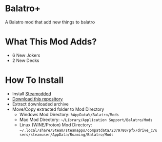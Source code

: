 # Balatro+
A Balatro mod that add new things to balatro

# What This Mod Adds?
- 6 New Jokers
- 2 New Decks

# How To Install
- Install [Steamodded](https://github.com/Steamopollys/Steamodded)
- [Download this repository](https://github.com/SomeCoder99/balatro-plus/archive/refs/heads/main.zip)
- Extract downloaded archive
- Move/Copy extracted folder to Mod Directory
    - Windows Mod Directory: `%AppData%/Balatro/Mods`
    - Mac Mod Directory: `~/Library/Application Support/Balatro/Mods`
    - Linux (WINE/Proton) Mod Directory: `~/.local/share/Steam/steamapps/compatdata/2379780/pfx/drive_c/users/steamuser/AppData/Roaming/Balatro/Mods`
